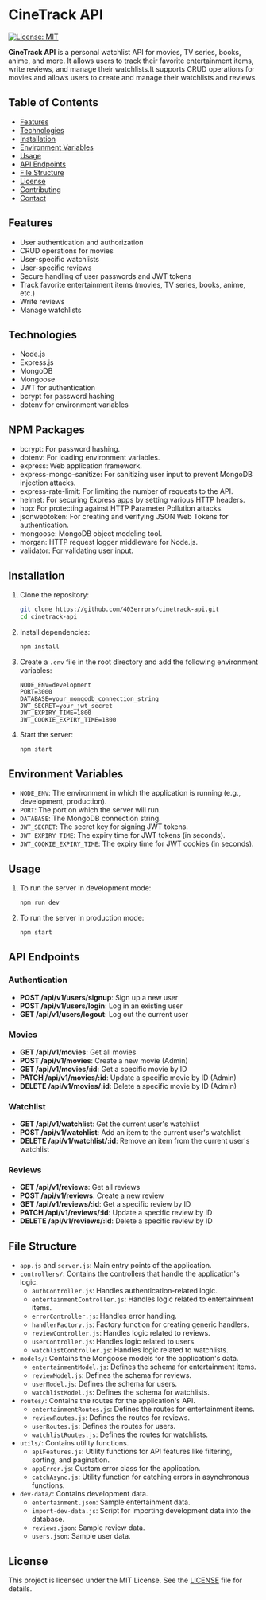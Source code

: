 # CineTrack API

[![License: MIT](https://img.shields.io/badge/License-MIT-yellow.svg)](https://opensource.org/licenses/MIT)

**CineTrack API** is a personal watchlist API for movies, TV series, books, anime, and more. It allows users to track their favorite entertainment items, write reviews, and manage their watchlists.It supports CRUD operations for movies and allows users to create and manage their watchlists and reviews.

## Table of Contents

- [Features](#features)
- [Technologies](#technologies)
- [Installation](#installation)
- [Environment Variables](#environment-variables)
- [Usage](#usage)
- [API Endpoints](#api-endpoints)
- [File Structure](#file-structure)
- [License](#license)
- [Contributing](#contributing)
- [Contact](#contact)

## Features

- User authentication and authorization
- CRUD operations for movies
- User-specific watchlists
- User-specific reviews
- Secure handling of user passwords and JWT tokens
- Track favorite entertainment items (movies, TV series, books, anime, etc.)
- Write reviews
- Manage watchlists

## Technologies

- Node.js
- Express.js
- MongoDB
- Mongoose
- JWT for authentication
- bcrypt for password hashing
- dotenv for environment variables

## NPM Packages

- bcrypt: For password hashing.
- dotenv: For loading environment variables.
- express: Web application framework.
- express-mongo-sanitize: For sanitizing user input to prevent MongoDB injection attacks.
- express-rate-limit: For limiting the number of requests to the API.
- helmet: For securing Express apps by setting various HTTP headers.
- hpp: For protecting against HTTP Parameter Pollution attacks.
- jsonwebtoken: For creating and verifying JSON Web Tokens for authentication.
- mongoose: MongoDB object modeling tool.
- morgan: HTTP request logger middleware for Node.js.
- validator: For validating user input.

## Installation

1. Clone the repository:
    ```bash
    git clone https://github.com/403errors/cinetrack-api.git
    cd cinetrack-api
    ```

2. Install dependencies:
    ```bash
    npm install
    ```

3. Create a `.env` file in the root directory and add the following environment variables:
    ```env
    NODE_ENV=development
    PORT=3000
    DATABASE=your_mongodb_connection_string
    JWT_SECRET=your_jwt_secret
    JWT_EXPIRY_TIME=1800
    JWT_COOKIE_EXPIRY_TIME=1800
    ```

4. Start the server:
    ```bash
    npm start
    ```

## Environment Variables

- `NODE_ENV`: The environment in which the application is running (e.g., development, production).
- `PORT`: The port on which the server will run.
- `DATABASE`: The MongoDB connection string.
- `JWT_SECRET`: The secret key for signing JWT tokens.
- `JWT_EXPIRY_TIME`: The expiry time for JWT tokens (in seconds).
- `JWT_COOKIE_EXPIRY_TIME`: The expiry time for JWT cookies (in seconds).

## Usage

1. To run the server in development mode:
    ```bash
    npm run dev
    ```

2. To run the server in production mode:
    ```bash
    npm start
    ```

## API Endpoints

### Authentication

- **POST /api/v1/users/signup**: Sign up a new user
- **POST /api/v1/users/login**: Log in an existing user
- **GET /api/v1/users/logout**: Log out the current user

### Movies

- **GET /api/v1/movies**: Get all movies
- **POST /api/v1/movies**: Create a new movie (Admin)
- **GET /api/v1/movies/:id**: Get a specific movie by ID
- **PATCH /api/v1/movies/:id**: Update a specific movie by ID (Admin)
- **DELETE /api/v1/movies/:id**: Delete a specific movie by ID (Admin)

### Watchlist

- **GET /api/v1/watchlist**: Get the current user's watchlist
- **POST /api/v1/watchlist**: Add an item to the current user's watchlist
- **DELETE /api/v1/watchlist/:id**: Remove an item from the current user's watchlist

### Reviews

- **GET /api/v1/reviews**: Get all reviews
- **POST /api/v1/reviews**: Create a new review
- **GET /api/v1/reviews/:id**: Get a specific review by ID
- **PATCH /api/v1/reviews/:id**: Update a specific review by ID
- **DELETE /api/v1/reviews/:id**: Delete a specific review by ID

## File Structure

- `app.js` and `server.js`: Main entry points of the application.
- `controllers/`: Contains the controllers that handle the application's logic.
    - `authController.js`: Handles authentication-related logic.
    - `entertainmentController.js`: Handles logic related to entertainment items.
    - `errorController.js`: Handles error handling.
    - `handlerFactory.js`: Factory function for creating generic handlers.
    - `reviewController.js`: Handles logic related to reviews.
    - `userController.js`: Handles logic related to users.
    - `watchlistController.js`: Handles logic related to watchlists.
- `models/`: Contains the Mongoose models for the application's data.
    - `entertainmentModel.js`: Defines the schema for entertainment items.
    - `reviewModel.js`: Defines the schema for reviews.
    - `userModel.js`: Defines the schema for users.
    - `watchlistModel.js`: Defines the schema for watchlists.
- `routes/`: Contains the routes for the application's API.
    - `entertainmentRoutes.js`: Defines the routes for entertainment items.
    - `reviewRoutes.js`: Defines the routes for reviews.
    - `userRoutes.js`: Defines the routes for users.
    - `watchlistRoutes.js`: Defines the routes for watchlists.
- `utils/`: Contains utility functions.
    - `apiFeatures.js`: Utility functions for API features like filtering, sorting, and pagination.
    - `appError.js`: Custom error class for the application.
    - `catchAsync.js`: Utility function for catching errors in asynchronous functions.
- `dev-data/`: Contains development data.
    - `entertainment.json`: Sample entertainment data.
    - `import-dev-data.js`: Script for importing development data into the database.
    - `reviews.json`: Sample review data.
    - `users.json`: Sample user data.

## License

This project is licensed under the MIT License. See the [LICENSE](LICENSE) file for details.
